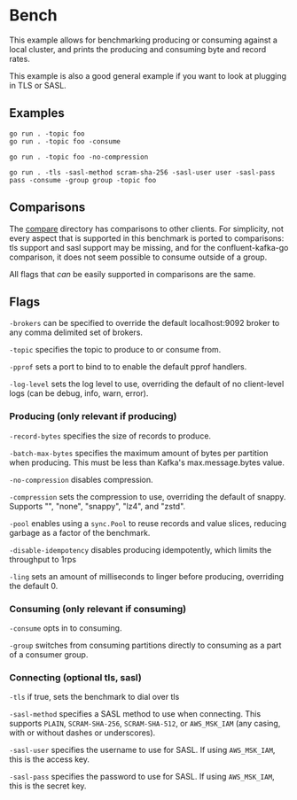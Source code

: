 # Bench

This example allows for benchmarking producing or consuming against a local
cluster, and prints the producing and consuming byte and record rates.

This example is also a good general example if you want to look at plugging
in TLS or SASL.

## Examples

```
go run . -topic foo
go run . -topic foo -consume

go run . -topic foo -no-compression

go run . -tls -sasl-method scram-sha-256 -sasl-user user -sasl-pass pass -consume -group group -topic foo
```

## Comparisons

The [compare](./compare) directory has comparisons to other clients. For
simplicity, not every aspect that is supported in this benchmark is ported to
comparisons: tls support and sasl support may be missing, and for the
confluent-kafka-go comparison, it does not seem possible to consume outside of
a group.

All flags that _can_ be easily supported in comparisons are the same.

## Flags

`-brokers` can be specified to override the default localhost:9092 broker to
any comma delimited set of brokers.

`-topic` specifies the topic to produce to or consume from.

`-pprof` sets a port to bind to to enable the default pprof handlers.

`-log-level` sets the log level to use, overriding the default of no client-level logs (can be debug, info, warn, error).

### Producing (only relevant if producing)

`-record-bytes` specifies the size of records to produce.

`-batch-max-bytes` specifies the maximum amount of bytes per partition when producing. This must be less than Kafka's max.message.bytes value.

`-no-compression` disables compression.

`-compression` sets the compression to use, overriding the default of snappy. Supports "", "none", "snappy", "lz4", and "zstd".

`-pool` enables using a `sync.Pool` to reuse records and value slices, reducing
garbage as a factor of the benchmark.

`-disable-idempotency` disables producing idempotently, which limits the throughput to 1rps

`-ling` sets an amount of milliseconds to linger before producing, overriding the default 0.

### Consuming (only relevant if consuming)

`-consume` opts in to consuming.

`-group` switches from consuming partitions directly to consuming as a part of
a consumer group.


### Connecting (optional tls, sasl)

`-tls` if true, sets the benchmark to dial over tls

`-sasl-method` specifies a SASL method to use when connecting. This supports
`PLAIN`, `SCRAM-SHA-256`, `SCRAM-SHA-512`, or `AWS_MSK_IAM` (any casing, with
or without dashes or underscores).

`-sasl-user` specifies the username to use for SASL. If using `AWS_MSK_IAM`,
this is the access key.

`-sasl-pass` specifies the password to use for SASL. If using `AWS_MSK_IAM`,
this is the secret key.
